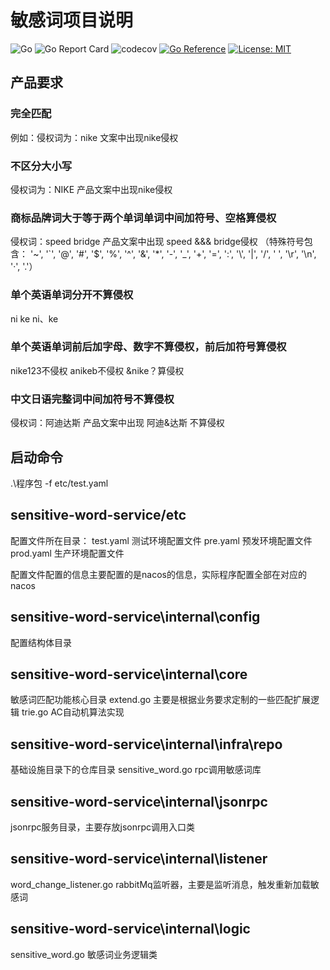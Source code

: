 # 敏感词项目说明
![Go](https://github.com/zeromicro/go-zero/workflows/Go/badge.svg?branch=master)
![Go Report Card](https://goreportcard.com/badge/github.com/zeromicro/go-zero)
![codecov](https://codecov.io/gh/zeromicro/go-zero/branch/master/graph/badge.svg)
[![Go Reference](https://pkg.go.dev/badge/github.com/zeromicro/go-zero.svg)](https://pkg.go.dev/github.com/zeromicro/go-zero)
[![License: MIT](https://img.shields.io/badge/License-MIT-yellow.svg)](https://opensource.org/licenses/MIT)
## 产品要求
### 完全匹配
例如：侵权词为：nike 文案中出现nike侵权
### 不区分大小写
侵权词为：NIKE 产品文案中出现nike侵权
### 商标品牌词大于等于两个单词单词中间加符号、空格算侵权
侵权词：speed bridge 产品文案中出现 speed &&& bridge侵权 （特殊符号包含： '~', '`', '@', '#', '$', '%', '^', '&', '*', '-', '_', '+', '=', ':', '\\', '|', '/', ' ', '\r', '\n', '·', '.'）
### 单个英语单词分开不算侵权
ni ke
ni、ke
### 单个英语单词前后加字母、数字不算侵权，前后加符号算侵权
nike123不侵权
anikeb不侵权
&nike？算侵权
### 中文日语完整词中间加符号不算侵权
侵权词：阿迪达斯  产品文案中出现 阿迪&达斯 不算侵权
## 启动命令
.\程序包 -f etc/test.yaml
## sensitive-word-service/etc
配置文件所在目录：
test.yaml 测试环境配置文件
pre.yaml  预发环境配置文件
prod.yaml 生产环境配置文件

配置文件配置的信息主要配置的是nacos的信息，实际程序配置全部在对应的nacos

## sensitive-word-service\internal\config
配置结构体目录

## sensitive-word-service\internal\core
敏感词匹配功能核心目录
extend.go 主要是根据业务要求定制的一些匹配扩展逻辑
trie.go   AC自动机算法实现

## sensitive-word-service\internal\infra\repo
基础设施目录下的仓库目录
sensitive_word.go rpc调用敏感词库

## sensitive-word-service\internal\jsonrpc
jsonrpc服务目录，主要存放jsonrpc调用入口类

## sensitive-word-service\internal\listener
word_change_listener.go rabbitMq监听器，主要是监听消息，触发重新加载敏感词

## sensitive-word-service\internal\logic
sensitive_word.go 敏感词业务逻辑类

